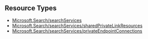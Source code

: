 ## Resource Types
- [Microsoft.Search/searchServices](searchServices)
- [Microsoft.Search/searchServices/sharedPrivateLinkResources](searchServices-sharedPrivateLinkResources)
- [Microsoft.Search/searchServices/privateEndpointConnections](searchServices-privateEndpointConnections)


